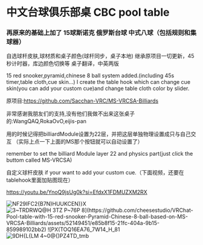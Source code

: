 # 中文台球俱乐部桌 CBC pool table
### 再原来的基础上加了 15球斯诺克 俄罗斯台球 中式八球（包括规则和集球器） 
自选球杆皮肤,球材质和桌子颜色(球杆同步，桌子本地)
继承原项目一切更新，45秒计时器，库边颜色切换等
桌子翻译，中英两版

15 red snooker,pyramid,chinese 8 ball system added.(including 45s timer,table cloth,cue skin...)
I create the table hook which can change cue skin(you can add your custom cue)and change table cloth color by slider.

原项目:https://github.com/Sacchan-VRC/MS-VRCSA-Billiards

非常感谢我朋友们的支持,没有他们我做不出来这张桌子的:WangQAQ,RokaOvO,eijis-pan

用的时候记得把billiardModule设置为22层，并把这层单独物理设置成只与自己交互
（实际上点一下上面的MS那个按钮就可以自动设置了）

remember to set the billiard Module layer 22 and physics part(just click the buttom called MS-VRCSA)



自定义球杆皮肤  if your want to add your custom cue.（下面视频，还要在tablehook里面加贴图现在）

https://youtu.be/YnoQ9jsUg0k?si=EfdxX1FDMUZXM2RX

![NF29IFC2{B7N)HUUKCEN)}X](https://github.com/user-attachments/assets/fc395a06-372d-4e80-b94e-4ea9de94b671)
![3~TRDRWQ@H 3$TZ P~76P 8](https://github.com/cheesestudio/VRChat-Pool-table-with-15-red-snooker-Pyramid-Chinese-8-ball-based-on-MS-VRCSA-Billiards/assets/52149451/e85b8f15-21fc-404a-9b15-859989102bb2)
![P$X(TOQ16EA76_7W14_H_81](https://github.com/cheesestudio/VRChat-Pool-table-with-15-red-snooker-Pyramid-Chinese-8-ball-based-on-MS-VRCSA-Billiards/assets/52149451/e5f56b44-ea5d-410b-a725-9779f6455a6c)
![9DH{L{LM 4~0@{)PZ4TD_tmb](https://github.com/cheesestudio/VRChat-Pool-table-with-15-red-snooker-Pyramid-Chinese-8-ball-based-on-MS-VRCSA-Billiards/assets/52149451/7f894791-cf72-473e-bbe6-20bec9804917)
